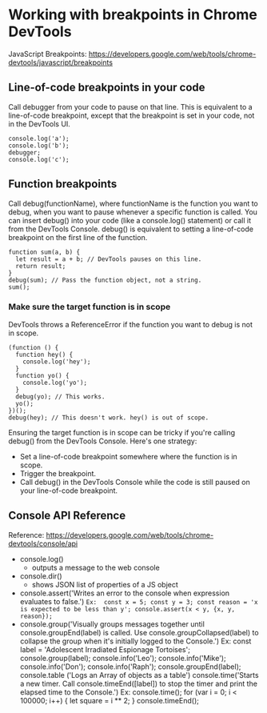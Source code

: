 # Working with breakpoints in Chrome DevTools

JavaScript Breakpoints: https://developers.google.com/web/tools/chrome-devtools/javascript/breakpoints

## Line-of-code breakpoints in your code
Call debugger from your code to pause on that line. This is equivalent to a line-of-code breakpoint, except that the breakpoint is set in your code, not in the DevTools UI.
```
console.log('a');
console.log('b');
debugger;
console.log('c');
```

## Function breakpoints
Call debug(functionName), where functionName is the function you want to debug, when you want to pause whenever a specific function is called. You can insert debug() into your code (like a console.log() statement) or call it from the DevTools Console. debug() is equivalent to setting a line-of-code breakpoint on the first line of the function.
```
function sum(a, b) {
  let result = a + b; // DevTools pauses on this line.
  return result;
}
debug(sum); // Pass the function object, not a string.
sum();
```

### Make sure the target function is in scope
DevTools throws a ReferenceError if the function you want to debug is not in scope.
```
(function () {
  function hey() {
    console.log('hey');
  }
  function yo() {
    console.log('yo');
  }
  debug(yo); // This works.
  yo();
})();
debug(hey); // This doesn't work. hey() is out of scope.
```
Ensuring the target function is in scope can be tricky if you're calling debug() from the DevTools Console. Here's one strategy:
* Set a line-of-code breakpoint somewhere where the function is in scope.
* Trigger the breakpoint.
* Call debug() in the DevTools Console while the code is still paused on your line-of-code breakpoint.

## Console API Reference

Reference: https://developers.google.com/web/tools/chrome-devtools/console/api

* console.log() 
  * outputs a message to the web console
* console.dir()
  * shows JSON list of properties of a JS object
* console.assert('Writes an error to the console when expression evaluates to false.')
      ```
      Ex: 
        const x = 5;
        const y = 3;
        const reason = 'x is expected to be less than y';
        console.assert(x < y, {x, y, reason});
      ```
* console.group('Visually groups messages together until console.groupEnd(label) is called. Use console.groupCollapsed(label) to collapse the group when it's initially logged to the Console.')
        Ex:
            const label = 'Adolescent Irradiated Espionage Tortoises';
            console.group(label);
            console.info('Leo');
            console.info('Mike');
            console.info('Don');
            console.info('Raph');
            console.groupEnd(label);
console.table ('Logs an Array of objects as a table')
console.time('Starts a new timer. Call console.timeEnd([label]) to stop the timer and print the elapsed time to the Console.')
    Ex:
        console.time();
        for (var i = 0; i < 100000; i++) {
        let square = i ** 2;
        }
        console.timeEnd();


